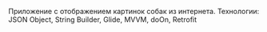 Приложение с отображением картинок собак из интернета.
Технологии: JSON Object, String Builder, Glide, MVVM, doOn, Retrofit
